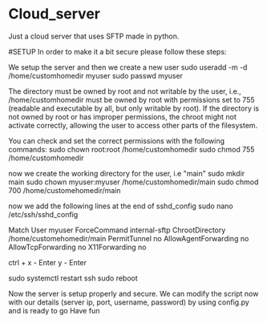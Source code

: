 # Cloud_server
Just a cloud server that uses SFTP made in python.

#SETUP
In order to make it a bit secure please follow these steps:

We setup the server and then we create a new user
sudo useradd -m -d /home/customhomedir myuser 
sudo passwd myuser

The directory must be owned by root and not writable by the user, i.e., /home/customhomedir must be owned by root with permissions set to 755 (readable and executable by all, but only writable by root).
If the directory is not owned by root or has improper permissions, the chroot might not activate correctly, allowing the user to access other parts of the filesystem.

You can check and set the correct permissions with the following commands:
sudo chown root:root /home/customhomedir
sudo chmod 755 /home/customhomedir

now we create the working directory for the user, i.e "main"
sudo mkdir main
sudo chown myuser:myuser /home/customhomedir/main
sudo chmod 700 /home/customehomedir/main

now we add the following lines at the end of sshd_config
sudo nano /etc/ssh/sshd_config

Match User myuser
   ForceCommand internal-sftp
   ChrootDirectory /home/customehomedir/main
   PermitTunnel no
   AllowAgentForwarding no
   AllowTcpForwarding no
   X11Forwarding no

  ctrl + x  - Enter
  y - Enter

sudo systemctl restart ssh
sudo reboot

Now the server is setup properly and secure.
We can modify the script now with our details (server ip, port, username, password) by using config.py
and is ready to go 
Have fun



